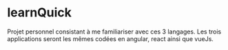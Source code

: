# learnQuick

Projet personnel consistant à me familiariser avec ces 3 langages. Les trois applications seront les mêmes codées en angular, react ainsi que vueJs. 
